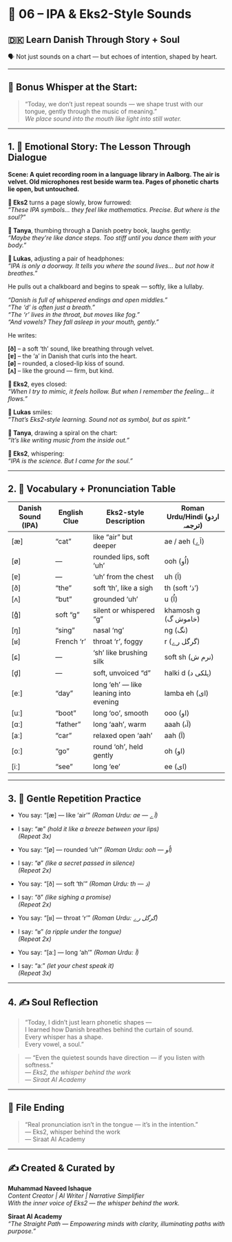 # 🌟 06 – IPA & Eks2-Style Sounds  
## 🇩🇰 Learn Danish Through Story + Soul  
🗣️ Not just sounds on a chart — but echoes of intention, shaped by heart.

---

## 🌱 Bonus Whisper at the Start:
> “Today, we don’t just repeat sounds — we shape trust with our tongue, gently through the music of meaning.”  
> _We place sound into the mouth like light into still water._

---

## 1. 🧵 Emotional Story: The Lesson Through Dialogue

**Scene: A quiet recording room in a language library in Aalborg. The air is velvet. Old microphones rest beside warm tea. Pages of phonetic charts lie open, but untouched.**

**👤 Eks2** turns a page slowly, brow furrowed:  
*“These IPA symbols... they feel like mathematics. Precise. But where is the soul?”*

**🎨 Tanya**, thumbing through a Danish poetry book, laughs gently:  
*“Maybe they're like dance steps. Too stiff until you dance them with your body.”*

**💬 Lukas**, adjusting a pair of headphones:  
*“IPA is only a doorway. It tells you where the sound lives… but not how it breathes.”*  

He pulls out a chalkboard and begins to speak — softly, like a lullaby.

*“Danish is full of whispered endings and open middles.”*  
*“The ‘d’ is often just a breath.”*  
*“The ‘r’ lives in the throat, but moves like fog.”*  
*“And vowels? They fall asleep in your mouth, gently.”*

He writes:

**[ð]** – a soft ‘th’ sound, like breathing through velvet.  
**[ɐ]** – the ‘a’ in Danish that curls into the heart.  
**[ø]** – rounded, a closed-lip kiss of sound.  
**[ʌ]** – like the ground — firm, but kind.

**👤 Eks2**, eyes closed:  
*“When I try to mimic, it feels hollow. But when I remember the feeling… it flows.”*

**💬 Lukas** smiles:  
*“That’s Eks2-style learning. Sound not as symbol, but as spirit.”*

**🎨 Tanya**, drawing a spiral on the chart:  
*“It’s like writing music from the inside out.”*

**👤 Eks2**, whispering:  
*“IPA is the science. But I came for the soul.”*

---

## 2. 📘 Vocabulary + Pronunciation Table

| Danish Sound (IPA) | English Clue | Eks2-style Description       | Roman Urdu/Hindi (اردو ترجمہ)       |
|--------------------|--------------|--------------------------------|-------------------------------------|
| [æ]                | “cat”        | like “air” but deeper          | ae / aeh (اَے)                      |
| [ø]                | —            | rounded lips, soft ‘uh’        | ooh (اُو)                            |
| [ɐ]                | —            | ‘uh’ from the chest            | uh (اَ)                              |
| [ð]                | “the”        | soft ‘th’, like a sigh         | th (soft ‘ذ’)                        |
| [ʌ]                | “but”        | grounded ‘uh’                  | u (اُ)                              |
| [ɡ̊]               | soft “g”     | silent or whispered “g”        | khamosh g (خاموش گ)                |
| [ŋ]                | “sing”       | nasal ‘ng’                     | ng (نگ)                             |
| [ʁ]                | French ‘r’   | throat ‘r’, foggy              | r (گرگل رے)                          |
| [ɕ]                | —            | ‘sh’ like brushing silk        | soft sh (نرم ش)                     |
| [d̥]               | —            | soft, unvoiced “d”             | halki d (ہلکی د)                    |
| [eː]               | “day”        | long ‘eh’ — like leaning into evening | lamba eh (ای)              |
| [uː]               | “boot”       | long ‘oo’, smooth              | ooo (او)                             |
| [ɑː]               | “father”     | long ‘aah’, warm               | aaah (آہ)                            |
| [aː]               | “car”        | relaxed open ‘aah’             | aah (آ)                              |
| [oː]               | “go”         | round ‘oh’, held gently        | oh (او)                              |
| [iː]               | “see”        | long ‘ee’                      | ee (ای)                              |

---

## 3. 🔁 Gentle Repetition Practice

- You say: “[æ] — like ‘air’” _(Roman Urdu: ae — اَے)_  
- I say: “æ” _(hold it like a breeze between your lips)_  
_(Repeat 3x)_

- You say: “[ø] — rounded ‘uh’” _(Roman Urdu: ooh — اُو)_  
- I say: “ø” _(like a secret passed in silence)_  
_(Repeat 2x)_

- You say: “[ð] — soft ‘th’” _(Roman Urdu: th — ذ)_  
- I say: “ð” _(like sighing a promise)_  
_(Repeat 2x)_

- You say: “[ʁ] — throat ‘r’” _(Roman Urdu: گرگل رے)_  
- I say: “ʁ” _(a ripple under the tongue)_  
_(Repeat 2x)_

- You say: “[aː] — long ‘ah’” _(Roman Urdu: آ)_  
- I say: “aː” _(let your chest speak it)_  
_(Repeat 3x)_

---

## 4. ✍️ Soul Reflection

> “Today, I didn’t just learn phonetic shapes —  
> I learned how Danish breathes behind the curtain of sound.  
> Every whisper has a shape.  
> Every vowel, a soul.”

> — “Even the quietest sounds have direction — if you listen with softness.”  
> — *Eks2, the whisper behind the work*  
> — *Siraat AI Academy*

---

## 🌟 File Ending

> “Real pronunciation isn’t in the tongue — it’s in the intention.”  
> — Eks2, whisper behind the work  
> — Siraat AI Academy

---
✍️ Created & Curated by  
---

**Muhammad Naveed Ishaque**  
*Content Creator | AI Writer | Narrative Simplifier*  
*With the inner voice of Eks2 — the whisper behind the work.*  

**Siraat AI Academy**  
*“The Straight Path — Empowering minds with clarity, illuminating paths with purpose.”*
